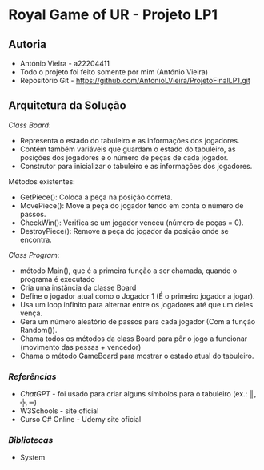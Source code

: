 # Royal Game of UR - Projeto LP1

## Autoria
- António Vieira - a22204411
- Todo o projeto foi feito somente por mim (António Vieira)
- Repositório Git - https://github.com/AntonioLVieira/ProjetoFinalLP1.git

## Arquitetura da Solução

*Class Board*:

- Representa o estado do tabuleiro e as informações dos jogadores.
- Contém também variáveis que guardam o estado do tabuleiro, as posições dos jogadores e o número de peças de cada jogador.
- Construtor para inicializar o tabuleiro e as informações dos jogadores.

Métodos existentes:
- GetPiece(): Coloca a peça na posição correta.
- MovePiece(): Move a peça do jogador tendo em conta o número de passos.
- CheckWin(): Verifica se um jogador venceu (número de peças = 0).
- DestroyPiece(): Remove a peça do jogador da posição onde se encontra.

*Class Program*:

- método Main(), que é a primeira função a ser chamada, quando o programa é executado
- Cria uma instância da classe Board
- Define o jogador atual como o Jogador 1 (É o primeiro jogador a jogar).
- Usa um loop infinito para alternar entre os jogadores até que um deles vença.
- Gera um número aleatório de passos para cada jogador (Com a função Random()).
- Chama todos os métodos da class Board para pôr o jogo a funcionar (movimento das pessas + vencedor)
- Chama o método GameBoard para mostrar o estado atual do tabuleiro.

### *Referências*

- *ChatGPT* - foi usado para criar alguns símbolos para o tabuleiro (ex.: ║, ╬, ═)
- W3Schools - site oficial
- Curso C# Online - Udemy site oficial

### *Bibliotecas* 
- System
